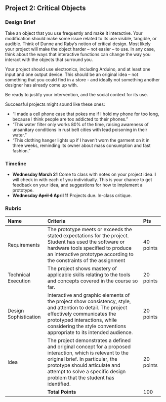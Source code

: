 ## Project 2: Critical Objects

### Design Brief

Take an object that you use frequently and make it interactive. Your modification should make some issue related to its use visible, tangible, or audible. Think of Dunne and Raby’s notion of critical design. Most likely your project will make the object harder – not easier – to use. In any case, think about the ways that interactive functions can change the way you interact with the objects that surround you.

Your project should use electronics, including Arduino, and at least one input and one output device. This should be an original idea – not something that you could find in a store - and ideally not something another designer has already come up with.

Be ready to justify your intervention, and the social context for its use.

Successful projects might sound like these ones:

- “I made a cell phone case that pokes me if I hold my phone for too long, because I think people are too addicted to their phones.”
- “This water filter only works 80% of the time, raising awareness of unsanitary conditions in rust belt cities with lead poisoning in their water.”
- “This clothing hanger lights up if I haven’t worn the garment on it in three weeks, reminding its owner about mass consumption and fast fashion.”

### Timeline
- **Wednesday March 21** Come to class with notes on your project idea. I will check in with each of you individually. This is your chance to get feedback on your idea, and suggestions for how to implement a prototype.
- **Wednesday ~~April 4~~ April 11** Projects due. In-class critique.


### Rubric

| Name | Criteria | Pts |
| :--- | :--- | :--- |
| Requirements | The prototype meets or exceeds the stated expectations for the project. Student has used the software or hardware tools specified to produce an interactive prototype according to the constraints of the assignment | 40 points |
| Technical Execution | The project shows mastery of applicable skills relating to the tools and concepts covered in the course so far. | 20 points |
| Design Sophistication | Interactive and graphic elements of the project show consistency, style, and attention to detail. The project effectively communicates the prototyped interactions, while considering the style conventions appropriate to its intended audience. | 20 points |
| Idea | The project demonstrates a defined and original concept for a proposed interaction, which is relevant to the original brief. In particular, the prototype should articulate and attempt to solve a specific design problem that the student has identified. | 20 points |
| | **Total Points** | 100 |
